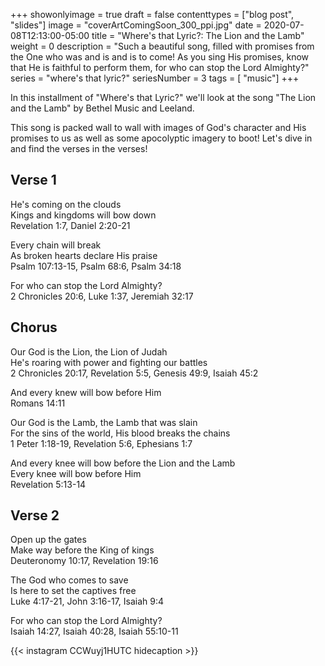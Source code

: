 +++
showonlyimage = true
draft = false
contenttypes = ["blog post", "slides"]
image = "coverArtComingSoon_300_ppi.jpg"
date = 2020-07-08T12:13:00-05:00
title = "Where's that Lyric?: The Lion and the Lamb"
weight = 0
description = "Such a beautiful song, filled with promises from the One who was and is and is to come! As you sing His promises, know that He is faithful to perform them, for who can stop the Lord Almighty?"
series = "where's that lyric?"
seriesNumber = 3
tags = [ "music"]
+++

In this installment of "Where's that Lyric?" we'll look at the song "The Lion and the Lamb" by Bethel Music and Leeland.

This song is packed wall to wall with images of God's character and His promises to us as well as some apocolyptic imagery to boot! Let's dive in and find the verses in the verses!

## Verse 1
He's coming on the clouds
<br>Kings and kingdoms will bow down<br>
Revelation 1:7, Daniel 2:20-21

Every chain will break<br>As broken hearts declare His praise<br>
Psalm 107:13-15, Psalm 68:6, Psalm 34:18

For who can stop the Lord Almighty?<br>
2 Chronicles 20:6, Luke 1:37, Jeremiah 32:17

## Chorus
Our God is the Lion, the Lion of Judah<br>
He's roaring with power and fighting our battles<br>
2 Chronicles 20:17, Revelation 5:5, Genesis 49:9, Isaiah 45:2

And every knew will bow before Him<br>
Romans 14:11

Our God is the Lamb, the Lamb that was slain<br>
For the sins of the world, His blood breaks the chains<br>
1 Peter 1:18-19, Revelation 5:6, Ephesians 1:7

And every knee will bow before the Lion and the Lamb<br>
Every knee will bow before Him<br>
Revelation 5:13-14

## Verse 2
Open up the gates<br>
Make way before the King of kings<br>
Deuteronomy 10:17, Revelation 19:16

The God who comes to save<br>
Is here to set the captives free<br>
Luke 4:17-21, John 3:16-17, Isaiah 9:4

For who can stop the Lord Almighty?<br>
Isaiah 14:27, Isaiah 40:28, Isaiah 55:10-11


{{< instagram CCWuyj1HUTC hidecaption >}}
